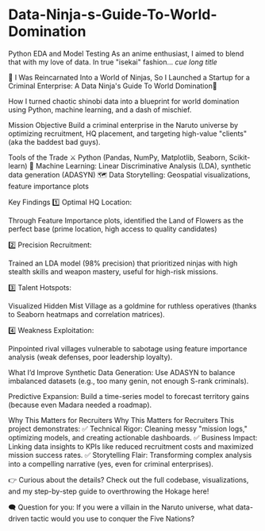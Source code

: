 # Data-Ninja-s-Guide-To-World-Domination
Python EDA and Model Testing
As an anime enthusiast, I aimed to blend that with my love of data. In true "isekai" fashion... *cue long title*

🔮 I Was Reincarnated Into a World of Ninjas, So I Launched a Startup for a Criminal Enterprise: A Data Ninja's Guide To World Domination🔮

How I turned chaotic shinobi data into a blueprint for world domination using Python, machine learning, and a dash of mischief.

Mission Objective
Build a criminal enterprise in the Naruto universe by optimizing recruitment, HQ placement, and targeting high-value "clients" (aka the baddest bad guys).

Tools of the Trade
⚔️ Python (Pandas, NumPy, Matplotlib, Seaborn, Scikit-learn)
🌌 Machine Learning: Linear Discriminative Analysis (LDA), synthetic data generation (ADASYN)
🗺️ Data Storytelling: Geospatial visualizations, feature importance plots

Key Findings
1️⃣ Optimal HQ Location:

Through Feature Importance plots, identified the Land of Flowers as the perfect base (prime location, high access to quality candidates)

2️⃣ Precision Recruitment:

Trained an LDA model (98% precision) that prioritized ninjas with high stealth skills and weapon mastery, useful for high-risk missions.

3️⃣ Talent Hotspots:

Visualized Hidden Mist Village as a goldmine for ruthless operatives (thanks to Seaborn heatmaps and correlation matrices).

4️⃣ Weakness Exploitation:

Pinpointed rival villages vulnerable to sabotage using feature importance analysis (weak defenses, poor leadership loyalty).

What I’d Improve
Synthetic Data Generation: Use ADASYN to balance imbalanced datasets (e.g., too many genin, not enough S-rank criminals).

Predictive Expansion: Build a time-series model to forecast territory gains (because even Madara needed a roadmap).

Why This Matters for Recruiters
Why This Matters for Recruiters
This project demonstrates:
✅ Technical Rigor: Cleaning messy "mission logs," optimizing models, and creating actionable dashboards.
✅ Business Impact: Linking data insights to KPIs like reduced recruitment costs and maximized mission success rates.
✅ Storytelling Flair: Transforming complex analysis into a compelling narrative (yes, even for criminal enterprises).

👉 Curious about the details? Check out the full codebase, visualizations, and my step-by-step guide to overthrowing the Hokage here!

🗨️ Question for you: If you were a villain in the Naruto universe, what data-driven tactic would you use to conquer the Five Nations?
